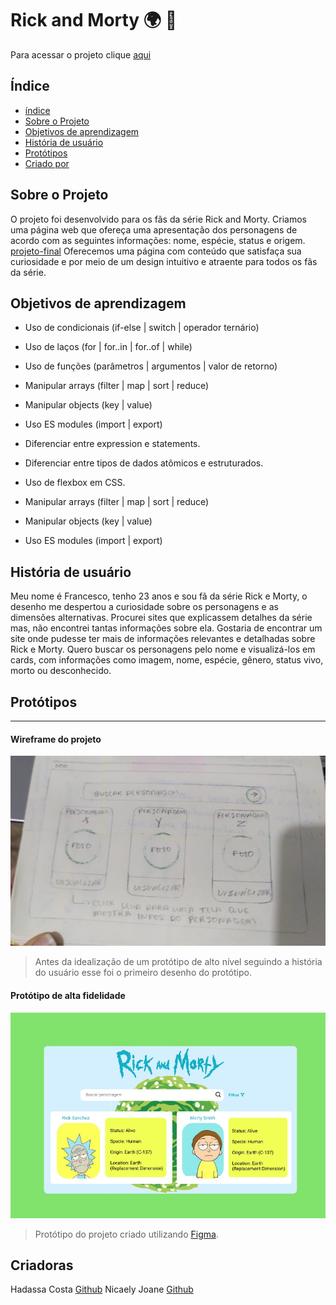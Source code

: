 # Rick and Morty :earth_africa: :rocket:
Para acessar o projeto clique [aqui](https://costahadassa.github.io/Rick-and-Morty/)

## Índice
* [índice](#Índice)
* [Sobre o Projeto](#sobre-o-projeto)
* [Objetivos de aprendizagem](#objetivos-de-aprendizagem)
* [História de usuário](*história-de-usuário)
* [Protótipos](*protótipos)
* [Criado por](*Criadoras)

## Sobre o Projeto

O projeto foi desenvolvido para os fãs da série Rick and Morty. 
Criamos uma página web que ofereça uma apresentação dos personagens de acordo com as seguintes informações: nome, espécie, status e origem.
[projeto-final](src/images/Animated%20GIF-downsized_large.gif)
Oferecemos uma página com conteúdo  que satisfaça sua curiosidade e por meio de um design intuitivo e atraente para todos os fãs da série.



## Objetivos de aprendizagem

 * Uso de condicionais (if-else | switch | operador ternário)
 * Uso de laços (for | for..in | for..of | while)
 * Uso de funções (parâmetros | argumentos | valor de retorno)
 * Manipular arrays (filter | map | sort | reduce)
 * Manipular objects (key | value)
 * Uso ES modules (import | export)
 * Diferenciar entre expression e statements.
 * Diferenciar entre tipos de dados atômicos e estruturados.

* Uso de flexbox em CSS.
* Manipular arrays (filter | map | sort | reduce)
* Manipular objects (key | value)
* Uso ES modules (import | export)

## História de usuário

Meu nome é Francesco, tenho 23 anos e sou fã da série Rick e Morty, o desenho me despertou a curiosidade sobre os personagens e as dimensões alternativas. Procurei sites que explicassem detalhes da série mas, não encontrei tantas informações sobre ela.
Gostaria de encontrar um site onde pudesse ter mais de informações relevantes e detalhadas sobre Rick e Morty.
Quero buscar os personagens pelo nome e visualizá-los em cards, com informações como imagem, nome, espécie, gênero, status vivo, morto ou desconhecido.

## Protótipos
___
#### Wireframe do projeto
![prototipo-baixa](src/images/baixa.jpg)
> Antes da idealização de um protótipo de alto nível seguindo a história do usuário esse foi o primeiro desenho do protótipo.

#### Protótipo de alta fidelidade
![prototipo](src/images/prototipo.png)
>Protótipo do projeto criado utilizando [Figma](https://www.figma.com/file/.7V7DeCV5b64RpHLb9bTceC/Data-Lovers).

## Criadoras
Hadassa Costa [Github](https://github.com/Costahadassa)
Nicaely Joane [Github](https://github.com/Nijoane)
